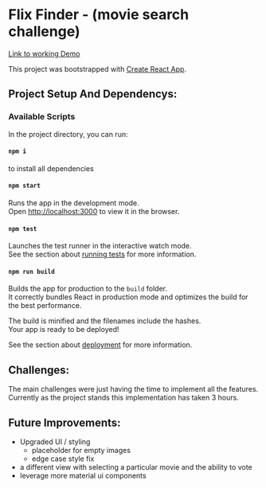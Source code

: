 # Flix Finder - (movie search challenge)

[Link to working Demo](http://flixfinder.s3-website-us-east-1.amazonaws.com/)

This project was bootstrapped with [Create React App](https://github.com/facebook/create-react-app).

## Project Setup And Dependencys:

### Available Scripts

In the project directory, you can run:
#### `npm i`
to install all dependencies
#### `npm start`

Runs the app in the development mode.\
Open [http://localhost:3000](http://localhost:3000) to view it in the browser.

#### `npm test`

Launches the test runner in the interactive watch mode.\
See the section about [running tests](https://facebook.github.io/create-react-app/docs/running-tests) for more information.

#### `npm run build`

Builds the app for production to the `build` folder.\
It correctly bundles React in production mode and optimizes the build for the best performance.

The build is minified and the filenames include the hashes.\
Your app is ready to be deployed!

See the section about [deployment](https://facebook.github.io/create-react-app/docs/deployment) for more information.

## Challenges:
The main challenges were just having the time to implement all the features. Currently as the project stands this implementation has taken 3 hours. 

## Future Improvements:
- Upgraded UI / styling
    - placeholder for empty images
    - edge case style fix
- a different view with selecting a particular movie and the ability to vote
- leverage more material ui components

